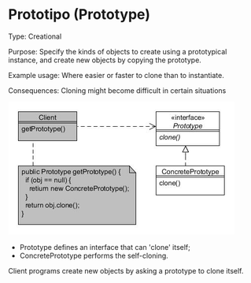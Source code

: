 # Prototipo (Prototype)

Type: Creational

Purpose: Specify the kinds of objects to create using a prototypical instance, and create new objects by copying the prototype.

Example usage: Where easier or faster to clone than to instantiate.

Consequences: Cloning might become difficult in certain situations

![_](../images/000000.jpg)

* Prototype defines an interface that can 'clone' itself;
* ConcretePrototype performs the self-cloning.

Client programs create new objects by asking a prototype to clone itself.
